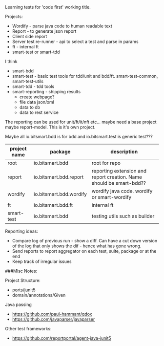 Learning tests for 'code first' working title.

Projects:
* Wordify - parse java code to human readable text
* Report - to generate json report 
* Client side report
* Server test re-runner - api to select a test and parse in params
* ft - internal ft
* smart-test or smart-tdd

I think 
* smart-bdd
* smart-test - basic test tools for tdd/unit and bdd/ft. smart-test-common, smart-test-utils
* smart-tdd - tdd tools
* smart-reporting - shipping results 
  * create webpage?
  * file data json/xml
  * data to db
  * data to rest service
    
The reporting can be used for unit/ft/it/nft etc... maybe need a base project
 maybe report-model. This is it's own project.


Maybe all io.bitsmart.bdd is for bdd and io.bitsmart.test is generic test???

| project name  | package  | description  |   
|---|---|---|
| root       | io.bitsmart.bdd | root for repo  |  
| report     | io.bitsmart.bdd.report  | reporting extension and report creation. Name should be smart-bdd??  | 
| wordify    | io.bitsmart.bdd.wordify  | wordify java code. wordify or smart-wordify  |   |   |
| ft         | io.bitsmart.bdd.ft | internal ft |
| smart-test | io.bitsmart.bdd | testing utils such as builder |

Reporting ideas:
* Compare log of previous run - show a diff. Can have a cut down version of the log that only shows the dif - hence what has gone wrong.
* Send reports to report aggregator on each test, suite, package or at the end
* Keep track of irregular issues


###Misc Notes:

Project Structure:
* ports/junit5
* domain/annotations/Given

Java passing
* https://github.com/paul-hammant/qdox
* https://github.com/javaparser/javaparser

Other test frameworks:
* https://github.com/reportportal/agent-java-junit5

